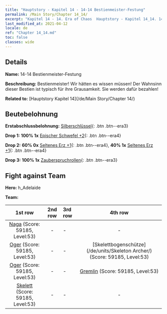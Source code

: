 ```yaml
---
title: "Hauptstory - Kapitel 14 - 14-14 Bestienmeister-Festung"
permalink: /Main Story/Chapter 14_14/
excerpt: "Kapitel 14 - 14. Era of Chaos  Hauptstory - Kapitel 14_14. 14-14 Bestienmeister-Festung"
last_modified_at: 2021-04-12
locale: de
ref: "Chapter 14_14.md"
toc: false
classes: wide
---
```


## Details

 **Name:** 14-14 Bestienmeister-Festung

 **Beschreibung:** Bestienmeister! Wir hätten es wissen müssen! Der Wahnsinn dieser Bestien ist typisch für ihre Grausamkeit. Sie werden dafür bezahlen!

 **Related to:** [Hauptstory Kapitel 14](/de/Main Story/Chapter 14/)

## Beutebelohnung

 **Erstabschlussbelohnung:** [Silberschlüssel](/de/Items/con_693/){: .btn .btn--era3}

 **Drop 1:** **100% 1x** [Epischer Schwefel +2](/de/Items/mat_50/){: .btn .btn--era4}

 **Drop 2:** **60% 0x** [Seltenes Erz +1](/de/Items/mat_40/){: .btn .btn--era4}, **40% 1x** [Seltenes Erz +1](/de/Items/mat_40/){: .btn .btn--era4}

 **Drop 3:** **100% 1x** [Zauberspruchrollen](/de/Items/con_694/){: .btn .btn--era3}


## Fight against Team
 **Hero:** h_Adelaide

 **Team:**


  | 1st row | 2nd row | 3rd row | 4th row |
  |:----:|:----:|:----|:----:|
  | [Naga](/de/units/Naga/) (Score: 59185, Level:53)  | - | - | - |
  | [Oger](/de/units/Ogre/) (Score: 59185, Level:53)  | - | - | [Skelettbogenschütze](/de/units/Skeleton Archer/) (Score: 59185, Level:53)  |
  | [Oger](/de/units/Ogre/) (Score: 59185, Level:53)  | - | - | [Gremlin](/de/units/Gremlin/) (Score: 59185, Level:53)  |
  | [Skelett](/de/units/Skeleton/) (Score: 59185, Level:53)  | - | - | - |



